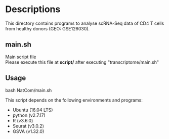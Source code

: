 # Descriptions

This directory contains programs to analyse scRNA-Seq data of CD4 T cells from healthy donors (GEO: GSE126030).


## main.sh
Main script file  
Please execute this file at **script/** after executing "transcriptome/main.sh"

## Usage
bash NatCom/main.sh


This script depends on the following environments and programs:
* Ubuntu (16.04 LTS)
* python (v2.7.17)
* R (v3.6.0)
* Seurat (v3.0.2)
* GSVA (v1.32.0)


